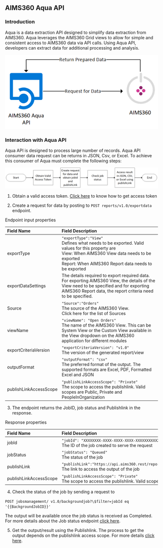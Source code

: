 AIMS360 Aqua API
----------------

### Introduction

Aqua is a data extraction API designed to simplify data extraction from AIMS360.
Aqua leverages the AIMS360 Grid views to allow for simple and consistent access
to AIMS360 data via API calls. Using Aqua API, developers can extract data for
additional processing and analysis.

![](media/20d78213d0af9ca6f565d23a3494d39d.png)

### Interaction with Aqua API

Aqua API is designed to process large number of records. Aqua API consumer data
request can be returns in JSON, Csv, or Excel. To achieve this consumer of Aqua
must complete the following steps:

![](media/f104067fe9e7d2e5db9593a201c0528c.png)

1.  Obtain a valid access token. [Click here](https://github.com/AIMS360/API/blob/master/README.md) to know how to get access token

2.  Create a request for data by posting to `POST reports/v1.0/exportdata`
    endpoint.

Endpoint input properties

| Field Name             | Field Description                                                                                                                                                                                       |
|:------------------------|:---------------------------------------------------------------------------------------------------------------------------------------------------------------------------------------------------------|
| exportType             | `"exportType":"View"` <br>Defines what needs to be exported. Valid values for this property are <br>View: When AIMS360 View data needs to be exported <br>Report: When AIMS360 Report data needs to be exported       |
| exportDataSettings     | The details required to export required data. For exporting AIMS360 View, the details of the View need to be specified and for exporting AIMS360 Report data, the report criteria need to be specified. |
| Source                 | `"Source":"Orders"` <br>The source of the AIMS360 View.  <br> Click here for the list of Sources                                                                                                                   |
| viewName               | `"viewName": "Open Orders"` <br>The name of the AIMS360 View. This can be System View or the Custom View available in the View dropdown on the AIMS360 application for different modules                      |
| exportCriteriaVersion  | `"exportCriteriaVersion": "v1.0"` <br>The version of the generated report/view                                                                                                                                |
| outputFormat           | `"outputFormat": "csv"` <br>The preferred format of the output. The supported formats are Excel, PDF, Formatted Excel and JSON                                                                                |
| publishLinkAccessScope | `"publishLinkAccessScope": "Private"` <br>The scope to access the publishlink. Valid scopes are Public, Private and PeopleInOrganization                                                                      |

3.  The endpoint returns the JobID, job status and Publishlink in the response.

Response properties

| Field Name             	| Field Description                                                                                                                                            	|
|:------------------------	|:--------------------------------------------------------------------------------------------------------------------------------------------------------------	|
| jobId                  	| `"jobId": "XXXXXXXX-XXXX-XXXX-XXXX-XXXXXXXXXXXX"` <br>The ID of the job created to serve the request                                                               	|
| jobStatus              	| `"jobStatus": "Queued"` <br>The status of the job                                                                                                                  	|
| publishLink            	| `"publishLink":"https://api.aims360.rest/reports/v1.0/publishlink/XXXXXXXXXXXXXXXXXXXXXXXX/XXXXXXXXXXXXXXXXXXXXXXXX"` <br>The link to access the output of the job 	|
| publishLinkAccessScope 	| `"publishLinkAccessScope": "Private"` <br> The scope to access the publishlink. Valid scopes are Public, Private and PeopleInOrganization                          	|

4.  Check the status of the job by sending a request to

`POST jobsmanagement/ v1.0/backgroundjob?\$filter=jobId eq '{{BackgroundJobID}}'`

The output will be available once the job status is received as Completed. For more details about the Job status endpoint [click here]().

5.  Get the output/result using the Publishlink. The process to get the output depends on the publishlink access scope. For more details [click here]().

<br>

